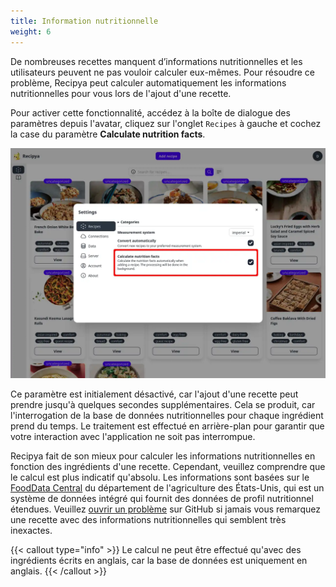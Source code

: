 ```yaml
---
title: Information nutritionnelle
weight: 6
---
```


De nombreuses recettes manquent d’informations nutritionnelles et les utilisateurs peuvent ne pas vouloir calculer eux-mêmes. Pour résoudre ce problème,
Recipya peut calculer automatiquement les informations nutritionnelles pour vous lors de l'ajout d'une recette.

Pour activer cette fonctionnalité, accédez à la boîte de dialogue des paramètres depuis l'avatar, cliquez sur l'onglet `Recipes` à gauche et
cochez la case du paramètre **Calculate nutrition facts**.

![](images/settings-nutrition-facts.webp)

Ce paramètre est initialement désactivé, car l'ajout d'une recette peut prendre jusqu'à quelques secondes supplémentaires. Cela se produit, car
l'interrogation de la base de données nutritionnelles pour chaque ingrédient prend du temps. Le traitement est effectué en arrière-plan
pour garantir que votre interaction avec l'application ne soit pas interrompue.

Recipya fait de son mieux pour calculer les informations nutritionnelles en fonction des ingrédients d'une recette. Cependant, veuillez
comprendre que le calcul est plus indicatif qu'absolu. Les informations sont basées sur le [FoodData Central](https://fdc.nal.usda.gov) du département
de l'agriculture des États-Unis, qui est un système de données intégré qui fournit des données de profil nutritionnel étendues. Veuillez [ouvrir un problème](https://github.com/reaper47/recipya/issues/new?assignees=&labels=bug&projects=&template=bug_report.md&title=Problem+with+nutrition+facts)
sur GitHub si jamais vous remarquez une recette avec des informations nutritionnelles qui semblent très inexactes.

{{< callout type="info" >}}
Le calcul ne peut être effectué qu'avec des ingrédients écrits en anglais, car la base de données est uniquement en anglais.
{{< /callout >}}
